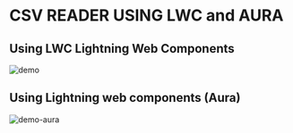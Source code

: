 # CSV READER USING LWC and AURA

## Using LWC Lightning Web Components

![demo](https://i.ibb.co/fk1v557/Captura.png)

## Using Lightning web components (Aura)

![demo-aura](https://i.ibb.co/5jCHnjp/aura-Process.png)